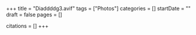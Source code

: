 +++
title = "Diaddddg3.avif"
tags = ["Photos"]
categories = []
startDate = ""
draft = false
pages = []

citations = []
+++
